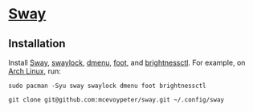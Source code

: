 # [Sway]

## Installation

Install [Sway], [swaylock], [dmenu], [foot], and [brightnessctl]. For example, on [Arch Linux], run:

```console
sudo pacman -Syu sway swaylock dmenu foot brightnessctl
```

```console
git clone git@github.com:mcevoypeter/sway.git ~/.config/sway
```

[Arch Linux]: https://archlinux.org
[brightnessctl]: https://github.com/Hummer12007/brightnessctl
[dmenu]: https://tools.suckless.org/dmenu/
[foot]: https://codeberg.org/dnkl/foot
[Sway]: https://swaywm.org/
[swaylock]: https://github.com/swaywm/swaylock

